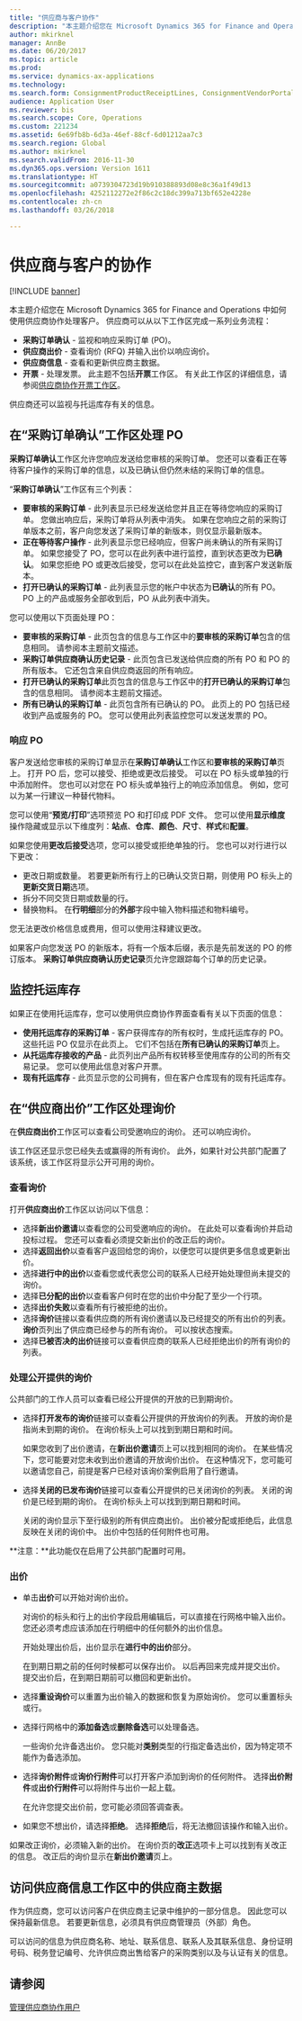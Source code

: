 ```yaml
---
title: "供应商与客户协作"
description: "本主题介绍您在 Microsoft Dynamics 365 for Finance and Operations 中如何使用供应商协作处理采购订单和监控托运库存。"
author: mkirknel
manager: AnnBe
ms.date: 06/20/2017
ms.topic: article
ms.prod: 
ms.service: dynamics-ax-applications
ms.technology: 
ms.search.form: ConsignmentProductReceiptLines, ConsignmentVendorPortalOnHand, PurchVendorPortalConfirmedOrders, PurchVendorPortalOriginalOrder, PurchVendorPortalResponsesHistoryList, PurchVendorPortalResponsesPart
audience: Application User
ms.reviewer: bis
ms.search.scope: Core, Operations
ms.custom: 221234
ms.assetid: 6e69fb8b-6d3a-46ef-88cf-6d01212aa7c3
ms.search.region: Global
ms.author: mkirknel
ms.search.validFrom: 2016-11-30
ms.dyn365.ops.version: Version 1611
ms.translationtype: HT
ms.sourcegitcommit: a0739304723d19b910388893d08e8c36a1f49d13
ms.openlocfilehash: 4252112272e2f86c2c18dc399a713bf652e4228e
ms.contentlocale: zh-cn
ms.lasthandoff: 03/26/2018

---
```


# <a name="vendor-collaboration-with-customers"></a>供应商与客户的协作

[!INCLUDE [banner](../includes/banner.md)]

本主题介绍您在 Microsoft Dynamics 365 for Finance and Operations 中如何使用供应商协作处理客户。 供应商可以从以下工作区完成一系列业务流程：

- **采购订单确认** - 监视和响应采购订单 (PO)。
- **供应商出价** - 查看询价 (RFQ) 并输入出价以响应询价。
- **供应商信息** - 查看和更新供应商主数据。
- **开票** - 处理发票。 此主题不包括**开票**工作区。 有关此工作区的详细信息，请参阅[供应商协作开票工作区](../../financials/accounts-payable/vendor-portal-invoicing-workspace.md)。

供应商还可以监视与托运库存有关的信息。

## <a name="working-with-pos-in-the-purchase-order-confirmation-workspace"></a>在“采购订单确认”工作区处理 PO

**采购订单确认**工作区允许您响应发送给您审核的采购订单。 您还可以查看正在等待客户操作的采购订单的信息，以及已确认但仍然未结的采购订单的信息。

“**采购订单确认**”工作区有三个列表：

- **要审核的采购订单** - 此列表显示已经发送给您并且正在等待您响应的采购订单。 您做出响应后，采购订单将从列表中消失。 如果在您响应之前的采购订单版本之前，客户向您发送了采购订单的新版本，则仅显示最新版本。
- **正在等待客户操作** - 此列表显示您已经响应，但客户尚未确认的所有采购订单。 如果您接受了 PO，您可以在此列表中进行监控，直到状态更改为**已确认**。 如果您拒绝 PO 或更改后接受，您可以在此处监控它，直到客户发送新版本。
- **打开已确认的采购订单** - 此列表显示您的帐户中状态为**已确认**的所有 PO。 PO 上的产品或服务全部收到后，PO 从此列表中消失。

您可以使用以下页面处理 PO：

- **要审核的采购订单** - 此页包含的信息与工作区中的**要审核的采购订单**包含的信息相同。 请参阅本主题前文描述。
- **采购订单供应商确认历史记录** - 此页包含已发送给供应商的所有 PO 和 PO 的所有版本。 它还包含来自供应商返回的所有响应。
- **打开已确认的采购订单**此页包含的信息与工作区中的**打开已确认的采购订单**包含的信息相同。 请参阅本主题前文描述。
- **所有已确认的采购订单** - 此页包含所有已确认的 PO。 此页上的 PO 包括已经收到产品或服务的 PO。 您可以使用此列表监控您可以发送发票的 PO。

### <a name="responding-to-pos"></a>响应 PO

客户发送给您审核的采购订单显示在**采购订单确认**工作区和**要审核的采购订单**页上。 打开 PO 后，您可以接受、拒绝或更改后接受。 可以在 PO 标头或单独的行中添加附件。 您也可以对您在 PO 标头或单独行上的响应添加信息。 例如，您可以为某一行建议一种替代物料。

您可以使用“**预览/打印**”选项预览 PO 和打印成 PDF 文件。 您可以使用**显示维度**操作隐藏或显示以下维度列：**站点**、**仓库**、**颜色**、**尺寸**、**样式**和**配置**。 

如果您使用**更改后接受**选项，您可以接受或拒绝单独的行。 您也可以对行进行以下更改：

- 更改日期或数量。 若要更新所有行上的已确认交货日期，则使用 PO 标头上的**更新交货日期**选项。
- 拆分不同交货日期或数量的行。
- 替换物料。  在**行明细**部分的**外部**字段中输入物料描述和物料编号。

您无法更改价格信息或费用，但可以使用注释建议更改。

如果客户向您发送 PO 的新版本，将有一个版本后缀，表示是先前发送的 PO 的修订版本。 **采购订单供应商确认历史记录**页允许您跟踪每个订单的历史记录。

## <a name="monitoring-consignment-inventory"></a>监控托运库存

如果正在使用托运库存，您可以使用供应商协作界面查看有关以下页面的信息：

- **使用托运库存的采购订单** - 客户获得库存的所有权时，生成托运库存的 PO。 这些托运 PO 仅显示在此页上。 它们不包括在**所有已确认的采购订单**页上。
- **从托运库存接收的产品** - 此页列出产品所有权转移至使用库存的公司的所有交易记录。 您可以使用此信息对客户开票。
- **现有托运库存** - 此页显示您的公司拥有，但在客户仓库现有的现有托运库存。

## <a name="working-with-rfqs-in-the-vendor-bidding-workspace"></a>在“供应商出价”工作区处理询价

在**供应商出价**工作区可以查看公司受邀响应的询价。 还可以响应询价。 

该工作区还显示您已经失去或赢得的所有询价。 此外，如果针对公共部门配置了该系统，该工作区将显示公开可用的询价。

### <a name="viewing-rfqs"></a>查看询价

打开**供应商出价**工作区以访问以下信息：

- 选择**新出价邀请**以查看您的公司受邀响应的询价。 在此处可以查看询价并启动投标过程。 您还可以查看必须提交新出价的改正后的询价。
- 选择**返回出价**以查看客户返回给您的询价，以便您可以提供更多信息或更新出价。
- 选择**进行中的出价**以查看您或代表您公司的联系人已经开始处理但尚未提交的询价。
- 选择**已分配的出价**以查看客户何时在您的出价中分配了至少一个行项。
- 选择**出价失败**以查看所有行被拒绝的出价。
- 选择**询价**链接以查看供应商的所有询价邀请以及已经提交的所有出价的列表。 **询价**页列出了供应商已经参与的所有询价。 可以按状态搜索。
- 选择**已被否决的出价**链接可以查看供应商的联系人已经拒绝出价的所有询价的列表。

### <a name="working-with-rfqs-that-are-publicly-available"></a>处理公开提供的询价

公共部门的工作人员可以查看已经公开提供的开放的已到期询价。

- 选择**打开发布的询价**链接可以查看公开提供的开放询价的列表。 开放的询价是指尚未到期的询价。 在询价标头上可以找到到期日期和时间。

    如果您收到了出价邀请，在**新出价邀请**页上可以找到相同的询价。 在某些情况下，您可能要对您未收到出价邀请的开放询价出价。 在这种情况下，您可能可以邀请您自己，前提是客户已经对该询价案例启用了自行邀请。

- 选择**关闭的已发布询价**链接可以查看公开提供的已关闭询价的列表。 关闭的询价是已经到期的询价。 在询价标头上可以找到到期日期和时间。

    关闭的询价显示下至行级别的所有供应商出价。 出价被分配或拒绝后，此信息反映在关闭的询价中。 出价中包括的任何附件也可用。

**注意：**此功能仅在启用了公共部门配置时可用。

### <a name="bidding"></a>出价

- 单击**出价**可以开始对询价出价。

    对询价的标头和行上的出价字段启用编辑后，可以直接在行网格中输入出价。 您还必须考虑应该添加在行明细中的任何额外的出价信息。

    开始处理出价后，出价显示在**进行中的出价**部分。

    在到期日期之前的任何时候都可以保存出价。 以后再回来完成并提交出价。 提交出价后，在到期日期前可以撤回和更新出价。

- 选择**重设询价**可以重置为出价输入的数据和恢复为原始询价。 您可以重置标头或行。
- 选择行网格中的**添加备选**或**删除备选**可以处理备选。

    一些询价允许备选出价。 您只能对**类别**类型的行指定备选出价，因为特定项不能作为备选添加。 

- 选择**询价附件**或**询价行附件**可以打开客户添加到询价的任何附件。 选择**出价附件**或**出价行附件**可以将附件与出价一起上载。

    在允许您提交出价前，您可能必须回答调查表。

- 如果您不想出价，请选择**拒绝**。 选择**拒绝**后，将无法撤回该操作和输入出价。

如果改正询价，必须输入新的出价。 在询价页的**改正**选项卡上可以找到有关改正的信息。 改正后的询价显示在**新出价邀请**页上。

## <a name="accessing-vendor-master-data-in-the-vendor-information-workspace"></a>访问供应商信息工作区中的供应商主数据

作为供应商，您可以访问客户在供应商主记录中维护的一部分信息。 因此您可以保持最新信息。 若要更新信息，必须具有供应商管理员（外部）角色。

可以访问的信息为供应商名称、地址、联系信息、联系人及其联系信息、身份证明号码、税务登记编号、允许供应商出售给客户的采购类别以及与认证有关的信息。

## <a name="see-also"></a>请参阅

[管理供应商协作用户](manage-vendor-collaboration-users.md)

